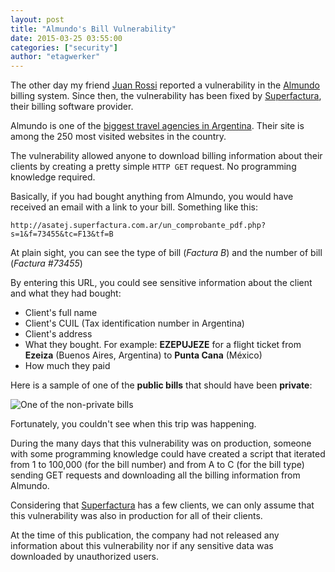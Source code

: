 ```yaml
---
layout: post
title: "Almundo's Bill Vulnerability"
date: 2015-03-25 03:55:00
categories: ["security"]
author: "etagwerker"
---
```


The other day my friend [Juan Rossi](https://twitter.com/juanchorossi) reported a vulnerability in the [Almundo](http://almundo.com/) billing system. Since then, the vulnerability has been fixed by [Superfactura](http://superfactura.com.ar/), their billing software provider.

Almundo is one of the [biggest travel agencies in Argentina](http://www.alexa.com/siteinfo/almundo.com.ar). Their site is among the 250 most visited websites in the country.

The vulnerability allowed anyone to download billing information about their clients by creating a pretty simple `HTTP GET` request. No programming knowledge required.

<!--more-->

Basically, if you had bought anything from Almundo, you would have received an email with a link to your bill. Something like this:

    http://asatej.superfactura.com.ar/un_comprobante_pdf.php?s=1&f=73455&tc=F13&tf=B

At plain sight, you can see the type of bill (*Factura B*) and the number of bill (*Factura #73455*)

By entering this URL, you could see sensitive information about the client and what they had bought:

* Client's full name
* Client's CUIL (Tax identification number in Argentina)
* Client's address
* What they bought. For example: **EZEPUJEZE** for a flight ticket from **Ezeiza** (Buenos Aires, Argentina) to **Punta Cana** (México)
* How much they paid

Here is a sample of one of the **public bills** that should have been **private**:

<img src="/blog/assets/images/factura-example.jpg" alt="One of the non-private bills" class="medium-img">

Fortunately, you couldn't see when this trip was happening.

During the many days that this vulnerability was on production, someone with some programming knowledge could have created a script that iterated from 1 to 100,000 (for the bill number) and from A to C (for the bill type) sending GET requests and downloading all the billing information from Almundo.

Considering that [Superfactura](http://superfactura.com.ar/) has a few clients, we can only assume that this vulnerability was also in production for all of their clients.

At the time of this publication, the company had not released any information about this vulnerability nor if any sensitive data was downloaded by unauthorized users.
